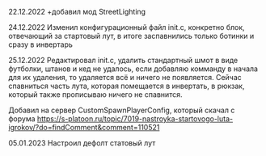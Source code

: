 22.12.2022
+добавил мод StreetLighting

24.12.2022
Изменил конфигурационный файл init.c, конкретно блок, отвечающий за стартовый лут, в итоге заспавнились только ботинки и сразу в инвертарь

25.12.2022
Редактировал init.c, удалить стандартный шмот в виде футболки, штанов и кед не удалось, если добавляю комманду в начала для их удаления, то удаляется всё и ничего не появляется.
Сейчас спавниться часть лута, которая помещается в инвертать, в рюкзак, который также прописываю ничего не спавнится.

Добавил на сервер CustomSpawnPlayerConfig, который скачал с форума https://s-platoon.ru/topic/7019-nastroyka-startovogo-luta-igrokov/?do=findComment&comment=110521

05.01.2023
Настроил дефолт статовый лут
